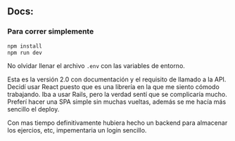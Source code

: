 ## Docs:

### Para correr simplemente

```sh
npm install
npm run dev
```

No olvidar llenar el archivo `.env` con las variables de entorno.

Esta es la versión 2.0 con documentación y el requisito de llamado a la API. Decidí usar React puesto que es una librería en la que me siento cómodo trabajando. Iba a usar Rails, pero la verdad sentí que se complicaría mucho. Preferí hacer una SPA simple sin muchas vueltas, además se me hacía más sencillo el deploy.

Con mas tiempo definitivamente hubiera hecho un backend para almacenar los ejercios, etc, impementaria un login sencillo.
